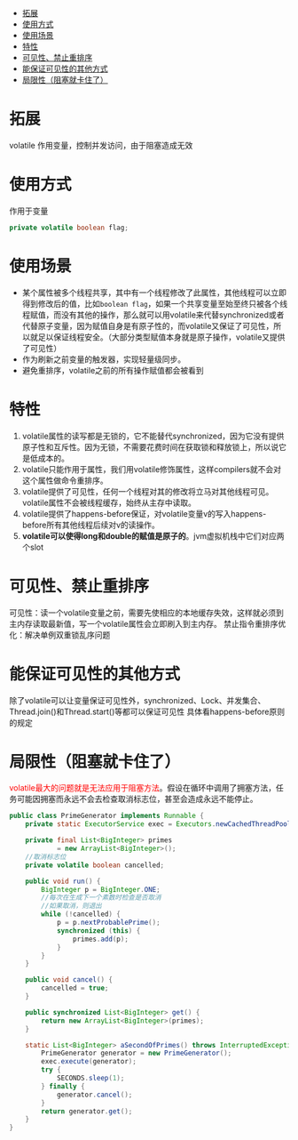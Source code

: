 <!-- TOC -->

- [拓展](#%E6%8B%93%E5%B1%95)
- [使用方式](#%E4%BD%BF%E7%94%A8%E6%96%B9%E5%BC%8F)
- [使用场景](#%E4%BD%BF%E7%94%A8%E5%9C%BA%E6%99%AF)
- [特性](#%E7%89%B9%E6%80%A7)
- [可见性、禁止重排序](#%E5%8F%AF%E8%A7%81%E6%80%A7%E7%A6%81%E6%AD%A2%E9%87%8D%E6%8E%92%E5%BA%8F)
- [能保证可见性的其他方式](#%E8%83%BD%E4%BF%9D%E8%AF%81%E5%8F%AF%E8%A7%81%E6%80%A7%E7%9A%84%E5%85%B6%E4%BB%96%E6%96%B9%E5%BC%8F)
- [局限性（阻塞就卡住了）](#%E5%B1%80%E9%99%90%E6%80%A7%E9%98%BB%E5%A1%9E%E5%B0%B1%E5%8D%A1%E4%BD%8F%E4%BA%86)

<!-- /TOC -->

# 拓展
volatile 作用变量，控制并发访问，由于阻塞造成无效

# 使用方式
作用于变量
```java
private volatile boolean flag;
```

# 使用场景
+ 某个属性被多个线程共享，其中有一个线程修改了此属性，其他线程可以立即得到修改后的值，比如`boolean flag`，如果一个共享变量至始至终只被各个线程赋值，而没有其他的操作，那么就可以用volatile来代替synchronized或者代替原子变量，因为赋值自身是有原子性的，而volatile又保证了可见性，所以就足以保证线程安全。（大部分类型赋值本身就是原子操作，volatile又提供了可见性）
+ 作为刷新之前变量的触发器，实现轻量级同步。
+ 避免重排序，volatile之前的所有操作赋值都会被看到

# 特性
1. volatile属性的读写都是无锁的，它不能替代synchronized，因为它没有提供原子性和互斥性。因为无锁，不需要花费时间在获取锁和释放锁上，所以说它是低成本的。
2. volatile只能作用于属性，我们用volatile修饰属性，这样compilers就不会对这个属性做命令重排序。
3. volatile提供了可见性，任何一个线程对其的修改将立马对其他线程可见。volatile属性不会被线程缓存，始终从主存中读取。
4. volatile提供了happens-before保证，对volatile变量v的写入happens-before所有其他线程后续对v的读操作。
5. **volatile可以使得long和double的赋值是原子的**。jvm虚拟机栈中它们对应两个slot

# 可见性、禁止重排序
可见性：读一个volatile变量之前，需要先使相应的本地缓存失效，这样就必须到主内存读取最新值，写一个volatile属性会立即刷入到主内存。
禁止指令重排序优化：解决单例双重锁乱序问题

# 能保证可见性的其他方式
除了volatile可以让变量保证可见性外，synchronized、Lock、并发集合、Thread.join()和Thread.start()等都可以保证可见性
具体看happens-before原则的规定

# 局限性（阻塞就卡住了）
<font color="red">volatile最大的问题就是无法应用于阻塞方法</font>。假设在循环中调用了拥塞方法，任务可能因拥塞而永远不会去检查取消标志位，甚至会造成永远不能停止。
```java
public class PrimeGenerator implements Runnable {
    private static ExecutorService exec = Executors.newCachedThreadPool();

    private final List<BigInteger> primes
            = new ArrayList<BigInteger>();
    //取消标志位
    private volatile boolean cancelled;

    public void run() {
        BigInteger p = BigInteger.ONE;
        //每次在生成下一个素数时检查是否取消
        //如果取消，则退出
        while (!cancelled) {
            p = p.nextProbablePrime();
            synchronized (this) {
                primes.add(p);
            }
        }
    }

    public void cancel() {
        cancelled = true;
    }

    public synchronized List<BigInteger> get() {
        return new ArrayList<BigInteger>(primes);
    }

    static List<BigInteger> aSecondOfPrimes() throws InterruptedException {
        PrimeGenerator generator = new PrimeGenerator();
        exec.execute(generator);
        try {
            SECONDS.sleep(1);
        } finally {
            generator.cancel();
        }
        return generator.get();
    }
}
```
